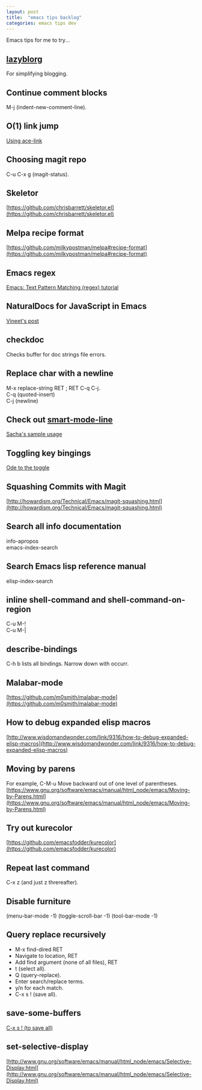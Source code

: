 ```yaml
---
layout: post
title:  "emacs tips backlog"
categories: emacs tips dev
---
```


Emacs tips for me to try...

## [lazyblorg](https://github.com/novoid/lazyblorg)
For simplifying blogging.

## Continue comment blocks
M-j (indent-new-comment-line).

## O(1) link jump
[Using ace-link](http://melpa.org/?utm_source=dlvr.it&utm_medium=twitter#/ace-link)

## Choosing magit repo
C-u C-x g (magit-status).

## Skeletor
[https://github.com/chrisbarrett/skeletor.el](https://github.com/chrisbarrett/skeletor.el)

## Melpa recipe format
[https://github.com/milkypostman/melpa#recipe-format](https://github.com/milkypostman/melpa#recipe-format)

## Emacs regex
[Emacs: Text Pattern Matching (regex) tutorial](http://ergoemacs.org/emacs/emacs_regex.html)

## NaturalDocs for JavaScript in Emacs
[Vineet's post](http://naiquevin.github.io/naturaldocs-for-javascript-in-emacs.html)

## checkdoc
Checks buffer for doc strings file errors.

## Replace char with a newline
M-x replace-string RET ; RET C-q C-j.  
C-q (quoted-insert)  
C-j (newline)  

## Check out [smart-mode-line](https://github.com/Bruce-Connor/smart-mode-line)
[Sacha's sample usage](http://pages.sachachua.com/.emacs.d/Sacha.html)

## Toggling key bingings
[Ode to the toggle](http://oremacs.com/2014/12/25/ode-to-toggle/)

## Squashing Commits with Magit
[http://howardism.org/Technical/Emacs/magit-squashing.html](http://howardism.org/Technical/Emacs/magit-squashing.html)

## Search all info documentation
info-apropos  
emacs-index-search  

## Search Emacs lisp reference manual
elisp-index-search

## inline shell-command and shell-command-on-region
C-u M-!  
C-u M-|  

## describe-bindings
C-h b lists all bindings. Narrow down with occurr.

## Malabar-mode
[https://github.com/m0smith/malabar-mode](https://github.com/m0smith/malabar-mode)

## How to debug expanded elisp macros
[http://www.wisdomandwonder.com/link/9316/how-to-debug-expanded-elisp-macros](http://www.wisdomandwonder.com/link/9316/how-to-debug-expanded-elisp-macros)

## Moving by parens
For example, C-M-u Move backward out of one level of parentheses.
[https://www.gnu.org/software/emacs/manual/html_node/emacs/Moving-by-Parens.html](https://www.gnu.org/software/emacs/manual/html_node/emacs/Moving-by-Parens.html)

## Try out kurecolor
[https://github.com/emacsfodder/kurecolor](https://github.com/emacsfodder/kurecolor)

## Repeat last command
C-x z (and just z threreafter).

## Disable furniture
(menu-bar-mode -1)
(toggle-scroll-bar -1)
(tool-bar-mode -1)

## Query replace recursively  

* M-x find-dired RET
* Navigate to location, RET
* Add find argument (none of all files), RET
* t (select all).
* Q (query-replace).
* Enter search/replace terms.
* y/n for each match.
* C-x s ! (save all).  
  

## save-some-buffers
[C-x s ! (to save all)](http://www.gnu.org/software/emacs/manual/html_node/emacs/Save-Commands.html)

## set-selective-display
[http://www.gnu.org/software/emacs/manual/html_node/emacs/Selective-Display.html](http://www.gnu.org/software/emacs/manual/html_node/emacs/Selective-Display.html)

